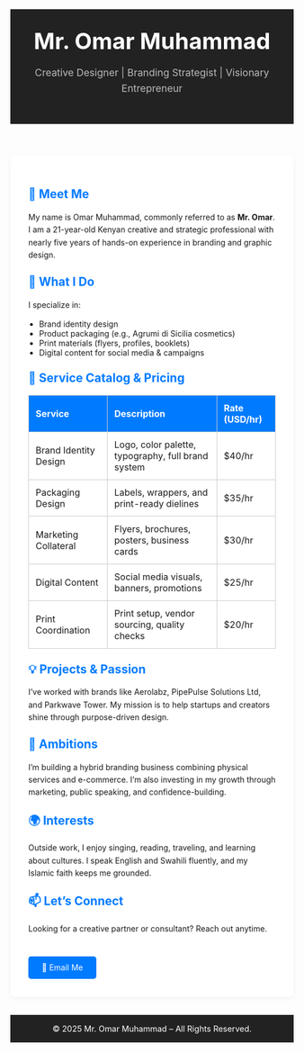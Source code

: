 <!DOCTYPE html>
<html lang="en">
<head>
  <meta charset="UTF-8" />
  <meta name="viewport" content="width=device-width, initial-scale=1.0"/>
  <title>Mr. Omar Muhammad – Creative Visionary & Branding Strategist</title>
  <style>
    :root {
      --primary: #007BFF;
      --dark: #222;
      --light: #f4f4f4;
      --white: #ffffff;
    }

    body {
      font-family: Arial, sans-serif;
      margin: 0;
      padding: 0;
      background: var(--light);
      color: #333;
    }

    header {
      background: var(--dark);
      color: var(--white);
      padding: 2rem 1rem;
      text-align: center;
    }

    header h1 {
      margin: 0;
      font-size: 2.5rem;
    }

    header p {
      font-size: 1.1rem;
      color: #bbb;
    }

    .container {
      max-width: 960px;
      margin: 2rem auto;
      padding: 2rem;
      background: var(--white);
      border-radius: 8px;
      box-shadow: 0 2px 8px rgba(0,0,0,0.05);
    }

    h2 {
      color: var(--primary);
      margin-top: 1.5rem;
    }

    p {
      line-height: 1.6;
    }

    ul {
      padding-left: 1.2rem;
      margin-top: 0.5rem;
    }

    .catalog-table {
      width: 100%;
      border-collapse: collapse;
      margin-top: 1rem;
    }

    .catalog-table th,
    .catalog-table td {
      border: 1px solid #ccc;
      padding: 0.75rem;
      text-align: left;
    }

    .catalog-table th {
      background-color: var(--primary);
      color: white;
    }

    .contact-btn {
      display: inline-block;
      margin-top: 1.5rem;
      padding: 0.7rem 1.5rem;
      background: var(--primary);
      color: white;
      text-decoration: none;
      border-radius: 5px;
    }

    .contact-btn:hover {
      background: #0056b3;
    }

    footer {
      background: var(--dark);
      color: white;
      text-align: center;
      padding: 1rem;
      margin-top: 2rem;
      font-size: 0.9rem;
    }

    @media (max-width: 600px) {
      header h1 {
        font-size: 2rem;
      }
      .container {
        padding: 1rem;
      }
    }
  </style>
</head>
<body>

<header>
  <h1>Mr. Omar Muhammad</h1>
  <p>Creative Designer | Branding Strategist | Visionary Entrepreneur</p>
</header>

<main class="container">
  <h2>👋 Meet Me</h2>
  <p>
    My name is Omar Muhammad, commonly referred to as <strong>Mr. Omar</strong>. I am a 21-year-old Kenyan creative and strategic professional with nearly five years of hands-on experience in branding and graphic design.
  </p>

  <h2>🎨 What I Do</h2>
  <p>I specialize in:</p>
  <ul>
    <li>Brand identity design</li>
    <li>Product packaging (e.g., Agrumi di Sicilia cosmetics)</li>
    <li>Print materials (flyers, profiles, booklets)</li>
    <li>Digital content for social media & campaigns</li>
  </ul>

  <h2>💼 Service Catalog & Pricing</h2>
  <table class="catalog-table">
    <thead>
      <tr>
        <th>Service</th>
        <th>Description</th>
        <th>Rate (USD/hr)</th>
      </tr>
    </thead>
    <tbody>
      <tr>
        <td>Brand Identity Design</td>
        <td>Logo, color palette, typography, full brand system</td>
        <td>$40/hr</td>
      </tr>
      <tr>
        <td>Packaging Design</td>
        <td>Labels, wrappers, and print-ready dielines</td>
        <td>$35/hr</td>
      </tr>
      <tr>
        <td>Marketing Collateral</td>
        <td>Flyers, brochures, posters, business cards</td>
        <td>$30/hr</td>
      </tr>
      <tr>
        <td>Digital Content</td>
        <td>Social media visuals, banners, promotions</td>
        <td>$25/hr</td>
      </tr>
      <tr>
        <td>Print Coordination</td>
        <td>Print setup, vendor sourcing, quality checks</td>
        <td>$20/hr</td>
      </tr>
    </tbody>
  </table>

  <h2>💡 Projects & Passion</h2>
  <p>
    I’ve worked with brands like Aerolabz, PipePulse Solutions Ltd, and Parkwave Tower. My mission is to help startups and creators shine through purpose-driven design.
  </p>

  <h2>🚀 Ambitions</h2>
  <p>
    I’m building a hybrid branding business combining physical services and e-commerce. I’m also investing in my growth through marketing, public speaking, and confidence-building.
  </p>

  <h2>🌍 Interests</h2>
  <p>
    Outside work, I enjoy singing, reading, traveling, and learning about cultures. I speak English and Swahili fluently, and my Islamic faith keeps me grounded.
  </p>

  <h2>📫 Let’s Connect</h2>
  <p>
    Looking for a creative partner or consultant? Reach out anytime.
  </p>
  <a class="contact-btn" href="mailto:youremail@example.com">📧 Email Me</a>
</main>

<footer>
  © 2025 Mr. Omar Muhammad – All Rights Reserved.
</footer>

</body>
</html>
